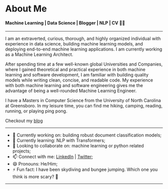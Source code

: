 # About Me
#### Machine Learning | Data Science | Blogger | NLP | CV 👨‍💻
---

I am an extraverted, curious, thorough, and highly organized individual with experience in data science, building machine learning models, and deploying end-to-end machine learning applications. I am currently working as a Machine Learning Architect.

After spending time at a few well-known global Universities and Companies, where I gained theoretical and practical experience in both machine learning and software development, I am familiar with building quality models while writing clean, concise, and readable code. My experience with both machine learning and software engineering gives me the advantage of being a well-rounded Machine Learning Engineer.

I have a Masters in Computer Science from the University of North Carolina at Greensboro. In my leisure time, you can find me hiking, camping, reading, running, or playing ping pong.

Checkout my [blog](https://blog.impiyush.com)

---

- 🔭 Currently working on: building robust document classification models;
- 🌱 Currently learning: NLP with Transformers;
- 👯 Looking to collaborate on: machine learning or python related projects;
- 📫 Connect with me: [LinkedIn](https://www.linkedin.com/in/impiyushag/) | [Twitter](https://www.twitter.com/impiyushag);
- 😄 Pronouns: He/Him;
- ⚡ Fun fact: I have been skydiving and bungee jumping. Which one you think is more scary? 🤔

---
